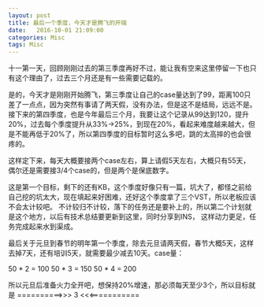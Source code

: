 ```yaml
---
layout: post
title: 最后一个季度，今天才是腾飞的开端
date:   2016-10-01 21:09:00
categories: Misc    
tags: Misc
---
```

十一第一天，回顾刚刚过去的第三季度再好不过，能让我有空来这里停留一下也只有这个理由了，过去三个月还是有一些需要记载的。

是的，今天才是刚刚开始腾飞，第三季度让自己的case量达到了99，距离100只差了一点点，因为突然有事请了两天假，没有办法，但是这不是结局，远远不是。接下来的第四季度，也是今年最后三个月，我要让这个记录从99达到120，提升20%，过去每个季度提升从33%->25%，到现在20%，看起来难度越来越大，但是不能再低于20%了，所以第四季度的目标暂时这么多吧，跳的太高摔的也会很疼的。

这样定下来，每天大概要接两个case左右，算上请假5天左右，大概只有55天，偶尔还是需要接3/4个case的，但是两个是保底数字。


这是第一个目标，剩下的还有KB，这个季度好像只有一篇，坑大了，都怪之前给自己挖的坑太大，现在填起来好困难，还好这个季度拿了三个VST，所以老板应该不会太计较吧。
不计较归不计较，落下的任务还是要补上的，所以第二个计划就是这个地方，以后有技术总结要更新到这里，同时分享到INS， 这样动力更足，任务完成起来水到渠成。

最后关于元旦到春节的明年第一个季度，除去元旦请两天假，春节大概5天，这样去掉7天，还有培训5天，就需要最少减去10天。case量：

   50 * 2 = 100
   50 * 3 = 150
   50 * 4 = 200

所以元旦后准备火力全开吧，想保持20%增速，那必须每天至少3个，所以目标就是 ==========>>> 3 <<<===========
